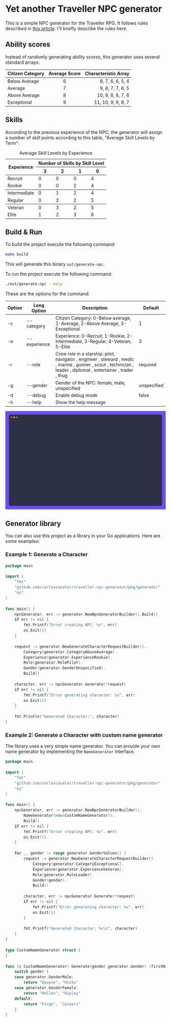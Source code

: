 # Yet another Traveller NPC generator

This is a simple NPC generator for the Traveller RPG. 
It follows rules described in [this article](https://greatdungeonnorth.blogspot.com/2020/02/stock-in-trade-typical-traveller-npcs.html). 
I'll briefly describe the rules here.

## Ability scores

Instead of randomly generating ability scores, this generator uses several standard arrays:

| Citizen Category | Average Score  |      Characteristic Array |
|------------------|:--------------:|--------------------------:|
| Below Average    |       6        |          8, 7, 6, 6, 5, 4 |
| Average          |       7        |          9, 8, 7, 7, 6, 5 |
| Above Average    |       8        |         10, 9, 8, 8, 7, 6 |
| Exceptional      |       9        |        11, 10, 9, 9, 8, 7 |

## Skills

According to the previous experience of the NPC, the generator will assign a number of skill points according to this table, "Average Skill Levels by Term":

<table><caption>Average Skill Levels by Experience</caption> 
<thead>
<tr> <th rowspan="2">Experience</th> <th colspan="4">Number of Skills by Skill Level</th> </tr>
<tr> <th>3</th> <th>2</th> <th>1</th> <th>0</th> </tr>
</thead> 
<tbody>
<tr> <td>Recruit</td> <td>0</td> <td>0</td> <td>0</td> <td>4</td> </tr>
<tr> <td>Rookie</td> <td>0</td> <td>0</td> <td>2</td> <td>4</td> </tr>
</tbody> 
<tbody>
<tr> <td>Intermediate</td> <td>0</td> <td>1</td> <td>2</td> <td>4</td> </tr>
<tr> <td>Regular</td> <td>0</td> <td>2</td> <td>2</td> <td>5</td> </tr>
</tbody>
<tbody>
<tr> <td>Veteran</td> <td>0</td> <td>3</td> <td>2</td> <td>5</td> </tr>
<tr> <td>Elite</td> <td>1</td> <td>2</td> <td>3</td> <td>6</td> </tr>
</tbody> 
</table>

## Build & Run

To build the project execute the following command:

```bash
make build
```

This will generate this binary `out/generate-npc`. 

To run the project execute the following command:

```bash
./out/generate-npc --help
```

These are the options for the command:

<!--
Usage:
  generate-npc [OPTIONS]

Application Options:
  -c, --category=[0|1|2|3]                                                                                                   Citizen Category: 0-Below average, 1-Average, 2-Above Average, 3-Exceptional (default: 1)
  -e, --experience=[0|1|2|3|4|5]                                                                                             Experience: 0-Recruit, 1-Rookie, 2-Intermediate, 3-Regular, 4-Veteran, 5-Elite (default: 3)
  -r, --role=[pilot|navigator|engineer|steward|medic|marine|gunner|scout|technician|leader|diplomat|entertainer|trader|thug] Crew role in a starship
  -g, --gender=[female|male|unspecified]                                                                                     Gender of the NPC (default: unspecified)
  -d, --debug                                                                                                                Enable debug mode

Help Options:
  -h, --help                                                                                                                 Show this help message
-->

| Option | Long Option  | Description                                                                                                                                                     | Default     |
|--------|--------------|-----------------------------------------------------------------------------------------------------------------------------------------------------------------|-------------|
| -c     | --category   | Citizen Category: 0-Below average, 1-Average, 2-Above Average, 3-Exceptional                                                                                    | 1           |
| -e     | --experience | Experience: 0-Recruit, 1-Rookie, 2-Intermediate, 3-Regular, 4-Veteran, 5-Elite                                                                                  | 3           |
| -r     | --role       | Crew role in a starship: pilot, navigator , engineer , steward , medic , marine , gunner , scout , technician , leader , diplomat , entertainer , trader , thug | required    |
| -g     |  --gender    | Gender of the NPC: female, male, unspecified                                                                                                                    | unspecified |
| -d     | --debug      | Enable debug mode                                                                                                                                               | false       |
| -h     | --help       | Show the help message                                                                                                                                           |             |

<img src="demo/demo.gif" alt="Demo" />

## Generator library
You can also use this project as a library in your Go applications. Here are some examples:

### Example 1: Generate a Character

```go
package main

import (
	"fmt"
	"github.com/carloscasalar/traveller-npc-generator/pkg/generator"
	"os"
)

func main() {
	npcGenerator, err := generator.NewNpcGeneratorBuilder().Build()
	if err != nil {
		fmt.Printf("Error creating NPC: %v", err)
		os.Exit(1)
	}

	request := generator.NewGenerateCharacterRequestBuilder().
		Category(generator.CategoryAboveAverage).
		Experience(generator.ExperienceRookie).
		Role(generator.RolePilot).
		Gender(generator.GenderUnspecified).
		Build()

	character, err := npcGenerator.Generate(*request)
	if err != nil {
		fmt.Printf("Error generating character: %v", err)
		os.Exit(1)
	}

	fmt.Println("Generated Character:", character)
}
```

### Example 2: Generate a Character with custom name generator
The library uses a very simple name generator. You can provide your own name generator by implementing the `NameGenerator` interface.

```go
package main

import (
	"fmt"
	"github.com/carloscasalar/traveller-npc-generator/pkg/generator"
	"os"
)

func main() {
	npcGenerator, err := generator.NewNpcGeneratorBuilder().
		NameGenerator(new(CustomNameGenerator)).
		Build()
	if err != nil {
		fmt.Printf("Error creating NPC: %v", err)
		os.Exit(1)
	}

	for _, gender := range generator.GenderValues() {
		request := generator.NewGenerateCharacterRequestBuilder().
			Category(generator.CategoryExceptional).
			Experience(generator.ExperienceVeteran).
			Role(generator.RoleLeader).
			Gender(gender).
			Build()

		character, err := npcGenerator.Generate(*request)
		if err != nil {
			fmt.Printf("Error generating character: %v", err)
			os.Exit(1)
		}

		fmt.Printf("Generated Character: %v\n", character)
	}
}

type CustomNameGenerator struct {
}

func (c CustomNameGenerator) Generate(gender generator.Gender) (firstName, surname string) {
	switch gender {
	case generator.GenderMale:
		return "Dwayne", "Hicks"
	case generator.GenderFemale:
		return "Hellen", "Ripley"
	default:
		return "Forge", "Jynxori"
	}
}
```
